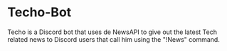 # Techo-Bot
Techo is a Discord bot that uses de NewsAPI to give out the latest Tech related news to Discord users that call him using the "!News" command.
